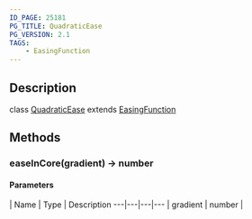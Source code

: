 ```yaml
---
ID_PAGE: 25181
PG_TITLE: QuadraticEase
PG_VERSION: 2.1
TAGS:
    - EasingFunction
---
```

## Description

class [QuadraticEase](/classes/3.0/QuadraticEase) extends [EasingFunction](/classes/3.0/EasingFunction)



## Methods

### easeInCore(gradient) &rarr; number



#### Parameters
 | Name | Type | Description
---|---|---|---
 | gradient | number |      

